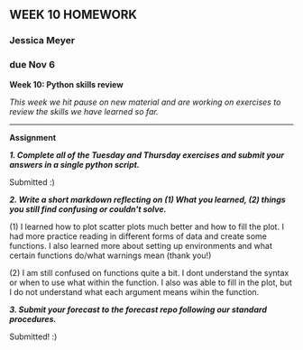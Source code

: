 ## WEEK 10 HOMEWORK
### Jessica Meyer
### due Nov 6

**Week 10: Python skills review**

*This week we hit pause on new material and are working on exercises to review the skills we have learned so far.* 
____
**Assignment**

***1. Complete all of the Tuesday and Thursday exercises and submit your answers in a single python script.***

Submitted :)

***2. Write a short markdown reflecting on (1) What you learned, (2) things you still find confusing or couldn't solve.***

(1) I learned how to plot scatter plots much better and how to fill the plot. I had more practice reading in different forms of data and create some functions. I also learned more about setting up environments and what certain functions do/what warnings mean (thank you!)

(2) I am still confused on functions quite a bit. I dont understand the syntax or when to use what within the function. I also was able to fill in the plot, but I do not understand what each argument means wihin the function.


***3. Submit your forecast to the forecast repo following our standard procedures.***

Submitted! :)

